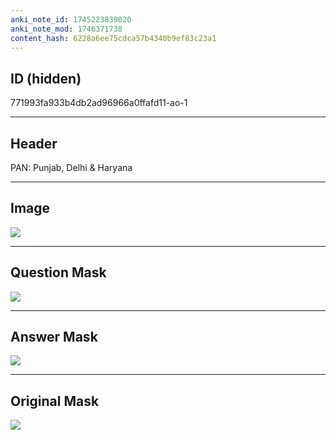 ```yaml
---
anki_note_id: 1745223839020
anki_note_mod: 1746371738
content_hash: 6228a6ee75cdca57b4340b9ef83c23a1
---
```


## ID (hidden)

771993fa933b4db2ad96966a0ffafd11-ao-1

<hr/>

## Header

PAN: Punjab, Delhi & Haryana

<hr/>

## Image

![](tmp_cmtumex.png)

<hr/>

## Question Mask

![](771993fa933b4db2ad96966a0ffafd11-ao-1-Q.svg)

<hr/>

## Answer Mask

![](771993fa933b4db2ad96966a0ffafd11-ao-1-A.svg)

<hr/>

## Original Mask

![](771993fa933b4db2ad96966a0ffafd11-ao-O.svg)